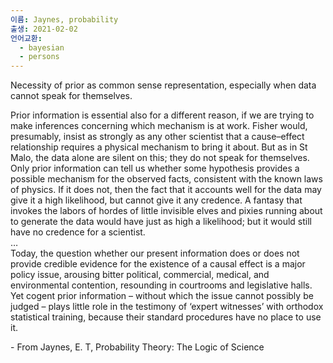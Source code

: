 ```yaml
---
이름: Jaynes, probability
출생: 2021-02-02
언어교환:
  - bayesian
  - persons
---
```


Necessity of prior as common sense representation, especially when data cannot speak for themselves.

Prior information is essential also for a different reason, if we are trying to make inferences concerning which mechanism is at work. Fisher would, presumably, insist as strongly as any other scientist that a cause–effect relationship requires a physical mechanism to bring it about. But as in St Malo, the data alone are silent on this; they do not speak for themselves. Only prior information can tell us whether some hypothesis provides a possible mechanism for the observed facts, consistent with the known laws of physics. If it does not, then the fact that it accounts well for the data may give it a high likelihood, but cannot give it any credence. A fantasy that invokes the labors of hordes of little invisible elves and pixies running about to generate the data would have just as high a likelihood; but it would still have no credence for a scientist.  
…  
Today, the question whether our present information does or does not provide credible evidence for the existence of a causal effect is a major policy issue, arousing bitter political, commercial, medical, and environmental contention, resounding in courtrooms and legislative halls. Yet cogent prior information – without which the issue cannot possibly be judged – plays little role in the testimony of ‘expert witnesses’ with orthodox statistical training, because their standard procedures have no place to use it.

\- From Jaynes, E. T, Probability Theory: The Logic of Science
